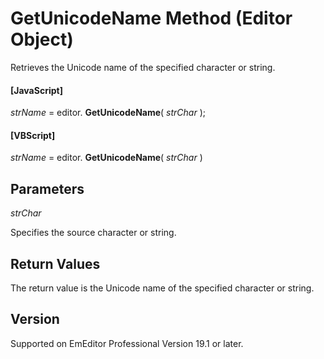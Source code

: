 # GetUnicodeName Method (Editor Object)

Retrieves the Unicode name of the specified character or string.

#### \[JavaScript\]

_strName_ = editor. **GetUnicodeName**( _strChar_ );

#### \[VBScript\]

_strName_ = editor. **GetUnicodeName**( _strChar_ )

## Parameters

_strChar_

Specifies the source character or string.

## Return Values

The return value is the Unicode name of the specified character or string.

## Version

Supported on EmEditor Professional Version 19.1 or later.
